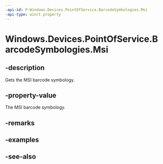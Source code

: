 ----api-id: P:Windows.Devices.PointOfService.BarcodeSymbologies.Msi
-api-type: winrt property
---<!-- Property syntaxpublic uint Msi { get; }--># Windows.Devices.PointOfService.BarcodeSymbologies.Msi## -descriptionGets the MSI barcode symbology.## -property-valueThe MSI barcode symbology.## -remarks## -examples## -see-also